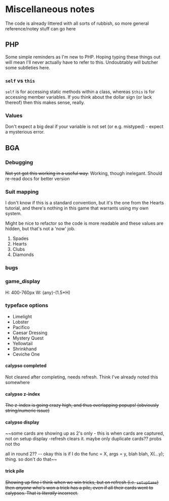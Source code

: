 # Miscellaneous notes

The code is already littered with all sorts of rubbish, so more general reference/notey stuff can go here

## PHP

Some simple reminders as I'm new to PHP. Hoping typing these things out will mean I'll never actually have to refer to this.
Undoubtably will butcher some subtleties here.

### `self` vs `this`

`self` is for accessing static methods within a class, whereas `$this` is for accessing member variables.
If you think about the dollar sign (or lack thereof) then this makes sense, really.

### Values

Don't expect a big deal if your variable is not set (or e.g. mistyped) - expect a mysterious error.

## BGA

### Debugging

~~Not yet got this working in a useful way.~~ Working, though inelegant. Should re-read docs for better version

### Suit mapping

I don't know if this is a standard convention, but it's the one from the Hearts tutorial,
and there's nothing in this game that warrants using my own system.

Might be nice to refactor so the code is more readable and these values are hidden, but that's not a 'now' job.

1. Spades
2. Hearts
3. Clubs
4. Diamonds

### bugs

### game_display

H: 400-760px
W: (any)-(1.5*H)

### typeface options

* Limelight
* Lobster
* Pacifico
* Caesar Dressing
* Mystery Quest
* Yellowtail
* Shrinkhand
* Ceviche One

#### calypso completed

Not cleared after completing, needs refresh. Think I've already noted this somewhere

#### calypso z-index

~~The z-index is going crazy high, and thus overlapping popups! (obviously string/numeric issue)~~

#### calypso display

~~some cards are showing up as 2's only - this is when cards are captured, not on setup display -refresh clears it. maybe only duplicate cards?? probs not tho

all in round 2??
    -- okay this is if I do the func = X, args = y, blah blah, X(...y); thing. so don't do that~~


#### trick pile

~~Showing up fine i think when we win tricks, but on refresh (i.e. `setupGame`) then _anyone_ who's won a trick has a pile, even if all their cards went to calypsos. That is _literally_ incorrect.~~
